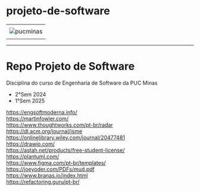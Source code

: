 # projeto-de-software

<div align="center">
    <table>
        <tr>
         <td align="center"></td>
        </tr> 
        <tr>
            <td>
                <img alt="pucminas" src="https://github.com/joaopauloaramuni/joaopauloaramuni/blob/main/img/engsoft.png?raw=true"/>
            </td>
        </tr>
        <tr>
            <td align="center"></td>
        </tr> 
    </table>
</div>

-----

# Repo Projeto de Software

Disciplina do curso de Engenharia de Software da PUC Minas 

- 2°Sem 2024
- 1°Sem 2025

https://engsoftmoderna.info/
<br>https://martinfowler.com/
<br>https://www.thoughtworks.com/pt-br/radar
<br>https://dl.acm.org/journal/jsme
<br>https://onlinelibrary.wiley.com/journal/20477481
<br>https://drawio.com/
<br>https://astah.net/products/free-student-license/
<br>https://plantuml.com/
<br>https://www.figma.com/pt-br/templates/
<br>https://joeyoder.com/PDFs/mud.pdf
<br>https://www.branas.io/index.html
<br>https://refactoring.guru/pt-br/
